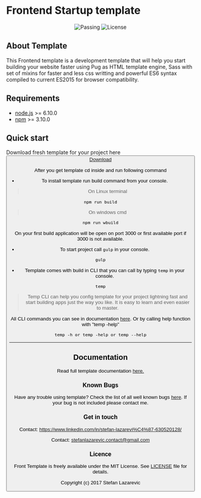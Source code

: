 # Frontend Startup template

<p align="center">
<img src="https://camo.githubusercontent.com/249b22073885159d7356c0ad711c0cab12b8aab6/68747470733a2f2f7472617669732d63692e6f72672f706f73746373732f6175746f70726566697865722e737667" alt="Passing">
<img src="https://img.shields.io/npm/l/vue.svg" alt="License">
</p>

## About Template

This Frontend template is a development template that will help you start building your website faster using Pug as HTML template engine, Sass with set of mixins for faster and less css writting and powerful ES6 syntax compiled to current ES2015 for browser compatibility.

## Requirements

+ [node.js](https://nodejs.org/en/) >= 6.10.0
+ [npm](https://www.npmjs.com/) >= 3.10.0

## Quick start

Download fresh template for your project here
<button>[Download](https://github.com/stefanlazarevic/template/archive/master.zip)

After you get template cd inside and run following command

* To install template run build command from your console.

> On Linux terminal

```
npm run build
```

> On windows cmd

```
npm run wbuild
```

On your first build application will be open on port 3000 or first available port if 3000 is not available.

* To start project call ``gulp`` in your console.

```
gulp
```

* Template comes with build in CLI that you can call by typing ``temp`` in your console.

```
temp
```
> Temp CLI can help you config template for your project lightning fast and start building apps just the way you like. It is easy to learn and even easier to master.

All CLI commands you can see in documentation [here](). Or by calling help function with "temp -help"

```
temp -h or temp -help or temp --help
```

------

## Documentation

Read full template documentation [here.](https://github.com/stefanlazarevic/template/tree/master/_docs)

### Known Bugs

Have any trouble using template? Check the list of all well known bugs [here](https://github.com/stefanlazarevic/template/tree/master/_docs/bugs.md). If your bug is not included please contact me.

### Get in touch

Contact: https://www.linkedin.com/in/stefan-lazarevi%C4%87-630520128/

Contact: stefanlazarevic.contact@gmail.com

### Licence

Front Template is freely available under the MIT License. See [LICENSE](https://github.com/stefanlazarevic/template/tree/master/_docs/LICENSE.md) file for details.

Copyright (c) 2017 Stefan Lazarevic
